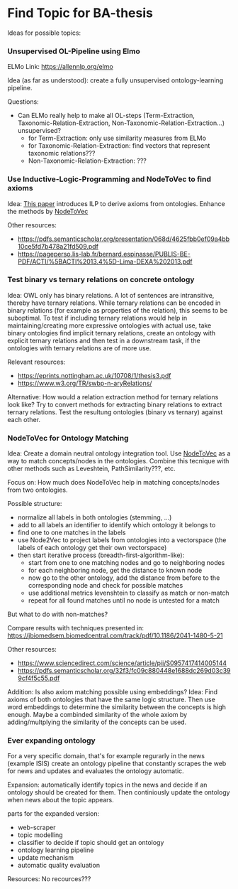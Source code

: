 # Find Topic for BA-thesis

Ideas for possible topics:

### Unsupervised OL-Pipeline using Elmo

ELMo Link: https://allennlp.org/elmo

Idea (as far as understood): create a fully unsupervised ontology-learning pipeline. 

Questions:
* Can ELMo really help to make all OL-steps (Term-Extraction, Taxonomic-Relation-Extraction, Non-Taxonomic-Relation-Extraction...) unsupervised?
  * for Term-Extraction: only use similarity measures from ELMo
  * for Taxonomic-Relation-Extraction: find vectors that represent taxonomic relations???
  * Non-Taxonomic-Relation-Extraction: ???

### Use Inductive-Logic-Programming and NodeToVec to find axioms

Idea: [This paper](https://www.cambridge.org/core/services/aop-cambridge-core/content/view/89D6CA2D72EB2A8CE36EB9992C4863D2/S1471068407003195a.pdf/building_rules_on_top_of_ontologies_for_the_semantic_web_with_inductive_logic_programming.pdf) introduces ILP to derive axioms from ontologies. Enhance the methods by [NodeToVec](https://cs.stanford.edu/~jure/pubs/node2vec-kdd16.pdf)

Other resources:
* https://pdfs.semanticscholar.org/presentation/068d/4625fbb0ef09a4bb10ce5fd7b478a21fd509.pdf
* https://pageperso.lis-lab.fr/bernard.espinasse/PUBLIS-BE-PDF/ACTI/%5BACTI%2013.4%5D-Lima-DEXA%202013.pdf

### Test binary vs ternary relations on concrete ontology

Idea: OWL only has binary relations. A lot of sentences are intransitive, thereby have ternary relations. While ternary relations can be encoded in binary relations (for example as properties of the relation), this seems to be suboptimal. To test if including ternary relations would help in maintaining/creating more expressive ontologies with actual use, take binary ontologies find implicit ternary relations, create an ontology with explicit ternary relations and then test in a downstream task, if the ontologies with ternary relations are of more use.

Relevant resources: 
* https://eprints.nottingham.ac.uk/10708/1/thesis3.pdf
* https://www.w3.org/TR/swbp-n-aryRelations/

Alternative: 
How would a relation extraction method for ternary relations look like? Try to convert methods for extracting binary relations to extract ternary relations. Test the resultung ontologies (binary vs ternary) against each other.

### NodeToVec for Ontology Matching

Idea: Create a domain neutral ontology integration tool. Use [NodeToVec](https://cs.stanford.edu/~jure/pubs/node2vec-kdd16.pdf) as a way to match concepts/nodes in the ontologies. Combine this tecnique with other methods such as Leveshtein, PathSimilarity???, etc. 

Focus on: How much does NodeToVec help in matching concepts/nodes from two ontologies.

Possible structure: 
* normalize all labels in both ontologies (stemming, ...)
* add to all labels an identifier to identify which ontology it belongs to
* find one to one matches in the labels
* use Node2Vec to project labels from ontologies into a vectorspace (the labels of each ontology get their own vectorspace)
* then start iterative process (breadth-first-algorithm-like):
  * start from one to one matching nodes and go to neighboring nodes
  * for each neighboring node, get the distance to known node
  * now go to the other ontology, add the distance from before to the corresponding node and check for possible matches
  * use additional metrics levenshtein to classify as match or non-match
  * repeat for all found matches until no node is untested for a match
  
But what to do with non-matches?

Compare results with techniques presented in: 
https://jbiomedsem.biomedcentral.com/track/pdf/10.1186/2041-1480-5-21 

Other resources:
* https://www.sciencedirect.com/science/article/pii/S0957417414005144
* https://pdfs.semanticscholar.org/32f3/fc09c880448e1688dc269d03c399cf4f5c55.pdf

Addition: Is also axiom matching possible using embeddings?
Idea: Find axioms of both ontologies that have the same logic structure. Then use word embeddings to determine the similarity between the concepts is high enough. Maybe a combinded similarity of the whole axiom by adding/multplying the similarity of the concepts can be used.

### Ever expanding ontology

For a very specific domain, that's for example regurarly in the news (example ISIS) create an ontology pipeline that constantly scrapes the web for news and updates and evaluates the ontology automatic. 

Expansion: automatically identify topics in the news and decide if an ontology should be created for them. Then continiously update the ontology when news about the topic appears.

parts for the expanded version:
* web-scraper 
* topic modelling
* classifier to decide if topic should get an ontology
* ontology learning pipeline
* update mechanism
* automatic quality evaluation

Resources: No recources???
